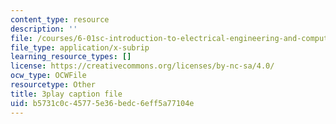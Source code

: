 ```yaml
---
content_type: resource
description: ''
file: /courses/6-01sc-introduction-to-electrical-engineering-and-computer-science-i-spring-2011/b5731c0c45775e36bedc6eff5a77104e_J09o6QRVsfw.vtt
file_type: application/x-subrip
learning_resource_types: []
license: https://creativecommons.org/licenses/by-nc-sa/4.0/
ocw_type: OCWFile
resourcetype: Other
title: 3play caption file
uid: b5731c0c-4577-5e36-bedc-6eff5a77104e
---
```

